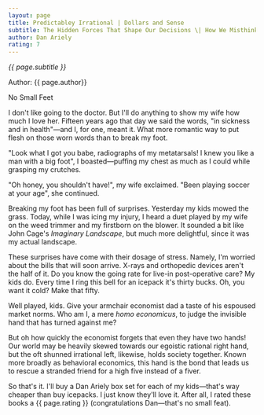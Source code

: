 ```yaml
---
layout: page
title: Predictabley Irrational | Dollars and Sense
subtitle: The Hidden Forces That Shape Our Decisions \| How We Misthink Money and How to Spend Smarter
author: Dan Ariely
rating: 7
---
```


*{{ page.subtitle }}*

Author: {{ page.author}}

No Small Feet

I don't like going to the doctor.  But I'll do anything to show my wife how much I love her. Fifteen years ago that day we said the words, "in sickness and in health"—and I, for one, meant it.  What more romantic way to put flesh on those worn words than to break my foot.

"Look what I got you babe, radiographs of my metatarsals!  I knew you like a man with a big foot", I boasted—puffing my chest as much as I could while grasping my crutches.

"Oh honey, you shouldn't have!", my wife exclaimed. "Been playing soccer at your age", she continued.

Breaking my foot has been full of surprises. Yesterday my kids mowed the grass.  Today, while I was icing my injury, I heard a duet played by my wife on the weed trimmer and my firstborn on the blower.  It sounded a bit like John Cage's *Imaginary Landscape*, but much more delightful, since it was my actual landscape. 

These surprises have come with their dosage of stress.  Namely, I'm worried about the bills that will soon arrive.  X-rays and orthopedic devices aren't the half of it.  Do you know the going rate for live-in post-operative care?  My kids do.  Every time I ring this bell for an icepack it's thirty bucks.  Oh, you want it cold? Make that fifty.

Well played, kids.  Give your armchair economist dad a taste of his espoused market norms.   Who am I, a mere *homo economicus*, to judge the invisible hand that has turned against me?

But oh how quickly the economist forgets that even they have two hands!  Our world may be heavily skewed towards our egoistic rational right hand, but the oft shunned irrational left, likewise, holds society together.  Known more broadly as behavioral economics, this hand is the bond that leads us to rescue a stranded friend for a high five instead of a fiver.

So that's it.  I'll buy a Dan Ariely box set for each of my kids—that's way cheaper than buy icepacks.  I just know they'll love it.  After all, I rated these books a {{ page.rating }} (congratulations Dan—that's no small feat).

